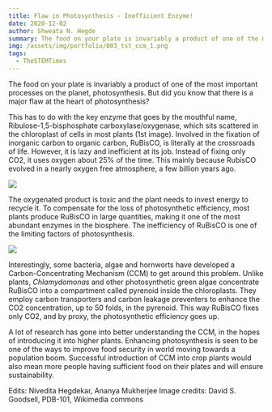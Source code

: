 ```yaml
---
title: Flaw in Photosynthesis - Inefficient Enzyme!
date: 2020-12-02
author: Shweata N. Hegde
summary: The food on your plate is invariably a product of one of the most important processes on the planet, photosynthesis. But did you know that there is a major flaw at the heart of photosynthesis?
img: /assets/img/portfolio/003_tst_ccm_1.png
tags:
  - TheSTEMTimes
---
```

The food on your plate is invariably a product of one of the most important processes on the planet, photosynthesis. But did you know that there is a major flaw at the heart of photosynthesis?

This has to do with the key enzyme that goes by the mouthful name, Ribulose-1,5-bisphosphate carboxylase/oxygenase, which sits scattered in the chloroplast of cells in most plants (1st image). Involved in the fixation of inorganic carbon to organic carbon, RuBisCO, is literally at the crossroads of life. However, it is lazy and inefficient at its job. Instead of fixing only CO2, it uses oxygen about 25% of the time. This mainly because RubisCO evolved in a nearly oxygen free atmosphere, a few billion years ago.

<img src = '/assets/img/portfolio/003_tst_ccm_1.png'>

The oxygenated product is toxic and the plant needs to invest energy to recycle it. To compensate for the loss of photosynthetic efficiency, most plants produce RuBisCO in large quantities, making it one of the most abundant enzymes in the biosphere. The inefficiency of RuBisCO is one of the limiting factors of photosynthesis.

<img src = '/assets/img/portfolio/003_tst_ccm_2.jpg'>

Interestingly, some bacteria, algae and hornworts have developed a Carbon-Concentrating Mechanism (CCM) to get around this problem. Unlike plants, _Chlamydomonas_ and other photosynthetic green algae concentrate RuBisCO into a compartment called pyrenoid inside the chloroplasts. They employ carbon transporters and carbon leakage preventers to enhance the CO2 concentration, up to 50 folds, in the pyrenoid. This way RuBisCO fixes only CO2, and by proxy, the photosynthetic efficiency goes up.

A lot of research has gone into better understanding the CCM, in the hopes of introducing it into higher plants. Enhancing photosynthesis is seen to be one of the ways to improve food security in world moving towards a population boom. Successful introduction of CCM into crop plants would also mean more people having sufficient food on their plates and will ensure sustainability.

Edits: Nivedita Hegdekar, Ananya Mukherjee
Image credits: David S. Goodsell, PDB-101, Wikimedia commons